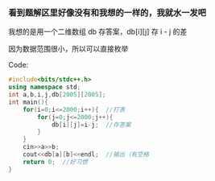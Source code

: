 ### 看到题解区里好像没有和我想的一样的，我就水一发吧
我想的是用一个二维数组 db 存答案，db[i][j] 存 i - j 的差

因为数据范围很小，所以可以直接枚举

Code:
```cpp
#include<bits/stdc++.h>
using namespace std;
int a,b,i,j,db[2005][2005];
int main(){
	for(i=0;i<=2000;i++){  //打表
		for(j=0;j<=2000;j++){
			db[i][j]=i-j;  //存答案
		}
	}
	cin>>a>>b;
	cout<<db[a][b]<<endl;  //输出（有空格
	return 0;  //好习惯
}
```